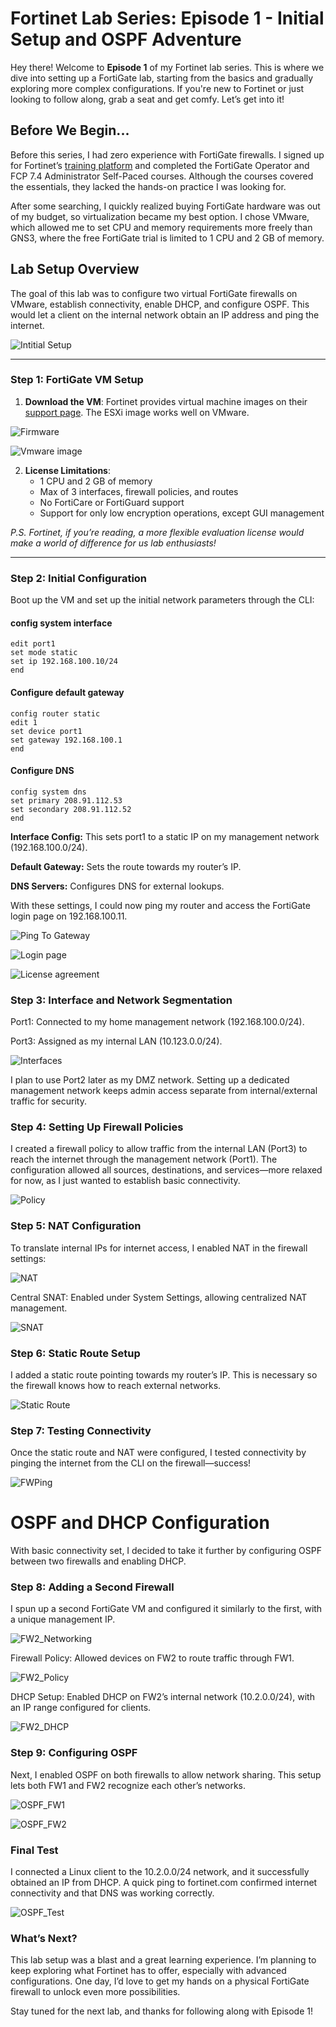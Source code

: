 # Fortinet Lab Series: Episode 1 - Initial Setup and OSPF Adventure

Hey there! Welcome to **Episode 1** of my Fortinet lab series. This is where we dive into setting up a FortiGate lab, starting from the basics and gradually exploring more complex configurations. If you're new to Fortinet or just looking to follow along, grab a seat and get comfy. Let’s get into it!

## Before We Begin...
Before this series, I had zero experience with FortiGate firewalls. I signed up for Fortinet’s [training platform](https://training.fortinet.com) and completed the FortiGate Operator and FCP 7.4 Administrator Self-Paced courses. Although the courses covered the essentials, they lacked the hands-on practice I was looking for. 

After some searching, I quickly realized buying FortiGate hardware was out of my budget, so virtualization became my best option. I chose VMware, which allowed me to set CPU and memory requirements more freely than GNS3, where the free FortiGate trial is limited to 1 CPU and 2 GB of memory. 

## Lab Setup Overview
The goal of this lab was to configure two virtual FortiGate firewalls on VMware, establish connectivity, enable DHCP, and configure OSPF. This would let a client on the internal network obtain an IP address and ping the internet.

![Intitial Setup](https://github.com/RouteSeeker/Fortinet_Labs/blob/main/assets/screenshots/12.Fortinet_Network.png)

---

### Step 1: FortiGate VM Setup
1. **Download the VM**: Fortinet provides virtual machine images on their [support page](https://support.fortinet.com/Download/Index.aspx). The ESXi image works well on VMware.

   
![Firmware](https://github.com/RouteSeeker/Fortinet_Labs/blob/main/assets/screenshots/10.FirmwareImage.png)

![Vmware image](https://github.com/RouteSeeker/Fortinet_Labs/blob/main/assets/screenshots/11.VMWare_image.png)
   
2. **License Limitations**:
   - 1 CPU and 2 GB of memory
   - Max of 3 interfaces, firewall policies, and routes
   - No FortiCare or FortiGuard support
   - Support for only low encryption operations, except GUI management

*P.S. Fortinet, if you’re reading, a more flexible evaluation license would make a world of difference for us lab enthusiasts!*

---

### Step 2: Initial Configuration
Boot up the VM and set up the initial network parameters through the CLI:

#### config system interface
```
edit port1
set mode static
set ip 192.168.100.10/24
end
```
#### Configure default gateway
```
config router static
edit 1 
set device port1
set gateway 192.168.100.1
end
```
#### Configure DNS
```
config system dns
set primary 208.91.112.53
set secondary 208.91.112.52
end
```
**Interface Config:** This sets port1 to a static IP on my management network (192.168.100.0/24).

**Default Gateway:** Sets the route towards my router’s IP.

**DNS Servers:** Configures DNS for external lookups.


With these settings, I could now ping my router and access the FortiGate login page on 192.168.100.11.

![Ping To Gateway](https://github.com/RouteSeeker/Fortinet_Labs/blob/main/assets/screenshots/01.Ping_to_Gateway.PNG)

![Login page](https://github.com/RouteSeeker/Fortinet_Labs/blob/main/assets/screenshots/19.Login_page.png)

![License agreement](https://github.com/RouteSeeker/Fortinet_Labs/blob/main/assets/screenshots/02.License_Agreement.PNG)


### Step 3: Interface and Network Segmentation
Port1: Connected to my home management network (192.168.100.0/24).

Port3: Assigned as my internal LAN (10.123.0.0/24).

![Interfaces](https://github.com/RouteSeeker/Fortinet_Labs/blob/main/assets/screenshots/03.Interface3.PNG)

I plan to use Port2 later as my DMZ network. Setting up a dedicated management network keeps admin access separate from internal/external traffic for security.

### Step 4: Setting Up Firewall Policies
I created a firewall policy to allow traffic from the internal LAN (Port3) to reach the internet through the management network (Port1). The configuration allowed all sources, destinations, and services—more relaxed for now, as I just wanted to establish basic connectivity.

![Policy](https://github.com/RouteSeeker/Fortinet_Labs/blob/main/assets/screenshots/04.Policy.PNG)

### Step 5: NAT Configuration
To translate internal IPs for internet access, I enabled NAT in the firewall settings:

![NAT](https://github.com/RouteSeeker/Fortinet_Labs/blob/main/assets/screenshots/05.NAT.PNG)

Central SNAT: Enabled under System Settings, allowing centralized NAT management.

![SNAT](https://github.com/RouteSeeker/Fortinet_Labs/blob/main/assets/screenshots/13.SNAT.png)

### Step 6: Static Route Setup
I added a static route pointing towards my router’s IP. This is necessary so the firewall knows how to reach external networks.

![Static Route](https://github.com/RouteSeeker/Fortinet_Labs/blob/main/assets/screenshots/14.Static_Route.png)

### Step 7: Testing Connectivity
Once the static route and NAT were configured, I tested connectivity by pinging the internet from the CLI on the firewall—success!

![FWPing](https://github.com/RouteSeeker/Fortinet_Labs/blob/main/assets/screenshots/15.%20InitialFWPing.PNG)

# OSPF and DHCP Configuration
With basic connectivity set, I decided to take it further by configuring OSPF between two firewalls and enabling DHCP.

### Step 8: Adding a Second Firewall
I spun up a second FortiGate VM and configured it similarly to the first, with a unique management IP.

![FW2_Networking](https://github.com/RouteSeeker/Fortinet_Labs/blob/main/assets/screenshots/16.FW2_Network.png)

Firewall Policy: Allowed devices on FW2 to route traffic through FW1.

![FW2_Policy](https://github.com/RouteSeeker/Fortinet_Labs/blob/main/assets/screenshots/17.FW2_Policy.png)

DHCP Setup: Enabled DHCP on FW2’s internal network (10.2.0.0/24), with an IP range configured for clients.

![FW2_DHCP](https://github.com/RouteSeeker/Fortinet_Labs/blob/main/assets/screenshots/18.FW2_DHCP.png)

### Step 9: Configuring OSPF
Next, I enabled OSPF on both firewalls to allow network sharing. This setup lets both FW1 and FW2 recognize each other’s networks.

![OSPF_FW1](https://github.com/RouteSeeker/Fortinet_Labs/blob/main/assets/screenshots/07.OSPF_FW1.PNG)

![OSPF_FW2](https://github.com/RouteSeeker/Fortinet_Labs/blob/main/assets/screenshots/08.OSPF_FW2.PNG)

### Final Test
I connected a Linux client to the 10.2.0.0/24 network, and it successfully obtained an IP from DHCP. A quick ping to fortinet.com confirmed internet connectivity and that DNS was working correctly.

![OSPF_Test](https://github.com/RouteSeeker/Fortinet_Labs/blob/main/assets/screenshots/09.OSPF.PNG)

### What’s Next?
This lab setup was a blast and a great learning experience. I’m planning to keep exploring what Fortinet has to offer, especially with advanced configurations. One day, I’d love to get my hands on a physical FortiGate firewall to unlock even more possibilities.

Stay tuned for the next lab, and thanks for following along with Episode 1!
